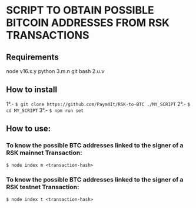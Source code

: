 # SCRIPT TO OBTAIN POSSIBLE BITCOIN ADDRESSES FROM RSK TRANSACTIONS
## Requirements
node v16.x.y
python  3.m.n
git bash 2.u.v
## How to install
1°.- `$ git clone https://github.com/Paym4It/RSK-to-BTC ./MY_SCRIPT`
2°.- `$ cd MY_SCRIPT`
3°.- `$ npm run set`
## How to use:
### To know the possible BTC addresses linked to the signer of a RSK mainnet Transaction:
`$ node index m <transaction-hash>`
### To know the possible BTC addresses linked to the signer of a RSK testnet Transaction:
`$ node index t <transaction-hash>`